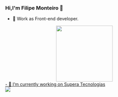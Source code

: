 ### Hi,I'm Filipe Monteiro 👋

- 🔭 Work as Front-end developer.

<div align="center">
  <a href="https://github.com/fillipim">
  <img height="180em" src="https://github-readme-stats.vercel.app/api/top-langs/?username=fillipim&layout=compact&langs_count=7&theme=dracula"/>
</div>
    - 🔭 I’m currently working on Supera Tecnologias 
    
  <div>
    <a href="https://www.linkedin.com/in/filipeemonteiro" target="_blank"><img src="https://img.shields.io/badge/-LinkedIn-%230077B5?style=for-the-badge&logo=linkedin&logoColor=white" target="_blank"></a>
  </div>
